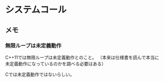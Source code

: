 # システムコール

## メモ

### 無限ループは未定義動作

C++11では無限ループは未定義動作とのこと。
（本来は仕様書を読んで本当に未定義動作になっているのかを調べる必要はある）

Cでは未定義動作ではないらしい。
